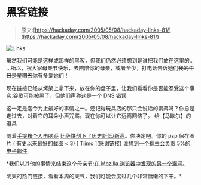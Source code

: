 # 黑客链接

> 原文:[https://hackaday.com/2005/05/08/hackaday-links-81/](https://hackaday.com/2005/05/08/hackaday-links-81/)

![Links](../Images/9374e1f5f8fcaf4932d6ca3a569c291e.png)

虽然我们可能是这样或那样的黑客，但我们仍然必须想到是谁把我们放在这里的..
…所以，祝大家母亲节快乐，去陪陪你的母亲，或者至少，打电话告诉她们~~我的生日是星期五~~你有多爱她们！

现在链接已经从烤架上拿下来，放在你的盘子里，让我们看看你是否能忍受这个事实:谷歌可能被黑了，但他们声称这是一个 DNS 错误

这一定是迄今为止最好的事情之一。还记得玩具店的那只会说话的鹦鹉吗？你总是走过去，对着它的耳朵小声咒骂。现在你可以让它远离网络了。
给【马歇尔】的道具

随着[手提箱个人电脑](http://www.chriskaufmann.com/suitcase)[乔](http://www.joepunk.biz)
[比萨饼创下了历史新低/新高](http://www.beigerecords.com/cory/pizza_party/#TOCintroduction)。你决定吧。你的 psp 保存图片 ( [有史以来最好的截图](http://s95030236.onlinehome.us/PSPhack/fullpsp.jpg) < 3) [ [Tiimo](http://www.tiimo.com) ](感谢链接)
[谁想到一个蠕虫会负责 5%的电子邮件](http://it.slashdot.org/it/05/05/08/1429219.shtml?tid=220&tid=218)

 *我们以其他的事情来结束这个母亲节:[在 Mozilla 浏览器中发现的另一个漏洞](http://it.slashdot.org/it/05/05/08/135217.shtml?tid=154&tid=172)。

明天的热门链接，看看本周的天气，我们可能会度过几个非常慵懒的下午。*